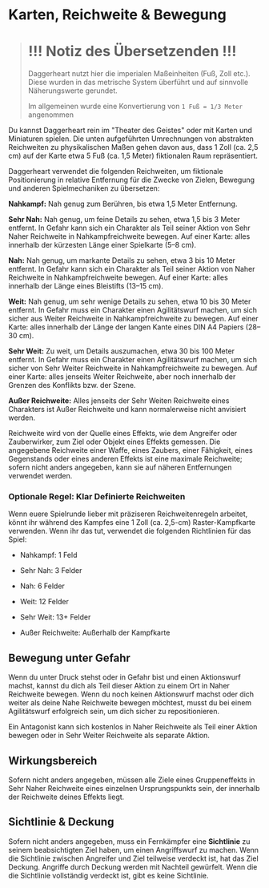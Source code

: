 # Karten, Reichweite & Bewegung


> # !!! Notiz des Übersetzenden !!!
> Daggerheart nutzt hier die imperialen Maßeinheiten (Fuß, Zoll etc.). Diese wurden in das metrische System überführt und auf sinnvolle Näherungswerte gerundet.
>
> Im allgemeinen wurde eine Konvertierung von `1 Fuß = 1/3 Meter` angenommen


Du kannst Daggerheart rein im "Theater des Geistes" oder mit Karten und Miniaturen spielen.
Die unten aufgeführten Umrechnungen von abstrakten Reichweiten zu physikalischen Maßen gehen davon aus, dass 1 Zoll (ca. 2,5 cm) auf der Karte etwa 5 Fuß (ca. 1,5 Meter) fiktionalen Raum repräsentiert.

Daggerheart verwendet die folgenden Reichweiten, um fiktionale Positionierung in relative Entfernung für die Zwecke von Zielen, Bewegung und anderen Spielmechaniken zu übersetzen:

**Nahkampf:** Nah genug zum Berühren, bis etwa 1,5 Meter Entfernung.

**Sehr Nah:** Nah genug, um feine Details zu sehen, etwa 1,5 bis 3 Meter entfernt.
In Gefahr kann sich ein Charakter als Teil seiner Aktion von Sehr Naher Reichweite in Nahkampfreichweite bewegen.
Auf einer Karte: alles innerhalb der kürzesten Länge einer Spielkarte (5–8 cm).

**Nah:** Nah genug, um markante Details zu sehen, etwa 3 bis 10 Meter entfernt.
In Gefahr kann sich ein Charakter als Teil seiner Aktion von Naher Reichweite in Nahkampfreichweite bewegen.
Auf einer Karte: alles innerhalb der Länge eines Bleistifts (13–15 cm).

**Weit:** Nah genug, um sehr wenige Details zu sehen, etwa 10 bis 30 Meter entfernt.
In Gefahr muss ein Charakter einen Agilitätswurf machen, um sich sicher aus Weiter Reichweite in Nahkampfreichweite zu bewegen.
Auf einer Karte: alles innerhalb der Länge der langen Kante eines DIN A4 Papiers (28–30 cm).

**Sehr Weit:** Zu weit, um Details auszumachen, etwa 30 bis 100 Meter entfernt.
In Gefahr muss ein Charakter einen Agilitätswurf machen, um sich sicher von Sehr Weiter Reichweite in Nahkampfreichweite zu bewegen.
Auf einer Karte: alles jenseits Weiter Reichweite, aber noch innerhalb der Grenzen des Konflikts bzw. der Szene.

**Außer Reichweite:** Alles jenseits der Sehr Weiten Reichweite eines Charakters ist Außer Reichweite und kann normalerweise nicht anvisiert werden.

Reichweite wird von der Quelle eines Effekts, wie dem Angreifer oder Zauberwirker, zum Ziel oder Objekt eines Effekts gemessen.
Die angegebene Reichweite einer Waffe, eines Zaubers, einer Fähigkeit, eines Gegenstands oder eines anderen Effekts ist eine maximale Reichweite; sofern nicht anders angegeben, kann sie auf näheren Entfernungen verwendet werden.

### Optionale Regel: Klar Definierte Reichweiten
Wenn euere Spielrunde lieber mit präziseren Reichweitenregeln arbeitet, könnt ihr während des Kampfes eine 1 Zoll  (ca. 2,5-cm) Raster-Kampfkarte verwenden.
Wenn ihr das tut, verwendet die folgenden Richtlinien für das Spiel:

- Nahkampf: 1 Feld

- Sehr Nah: 3 Felder

- Nah: 6 Felder

- Weit: 12 Felder

- Sehr Weit: 13+ Felder

- Außer Reichweite: Außerhalb der Kampfkarte

## Bewegung unter Gefahr
Wenn du unter Druck stehst oder in Gefahr bist und einen Aktionswurf machst, kannst du dich als Teil dieser Aktion zu einem Ort in Naher Reichweite bewegen.
Wenn du noch keinen Aktionswurf machst oder dich weiter als deine Nahe Reichweite bewegen möchtest, musst du bei einem Agilitätswurf erfolgreich sein, um dich sicher zu repositionieren.

Ein Antagonist kann sich kostenlos in Naher Reichweite als Teil einer Aktion bewegen oder in Sehr Weiter Reichweite als separate Aktion.

## Wirkungsbereich
Sofern nicht anders angegeben, müssen alle Ziele eines Gruppeneffekts in Sehr Naher Reichweite eines einzelnen Ursprungspunkts sein, der innerhalb der Reichweite deines Effekts liegt.

## Sichtlinie & Deckung
Sofern nicht anders angegeben, muss ein Fernkämpfer eine **Sichtlinie** zu seinem beabsichtigten Ziel haben, um einen Angriffswurf zu machen.
Wenn die Sichtlinie zwischen Angreifer und Ziel teilweise verdeckt ist, hat das Ziel Deckung.
Angriffe durch Deckung werden mit Nachteil gewürfelt.
Wenn die die Sichtlinie vollständig verdeckt ist, gibt es keine Sichtlinie.
